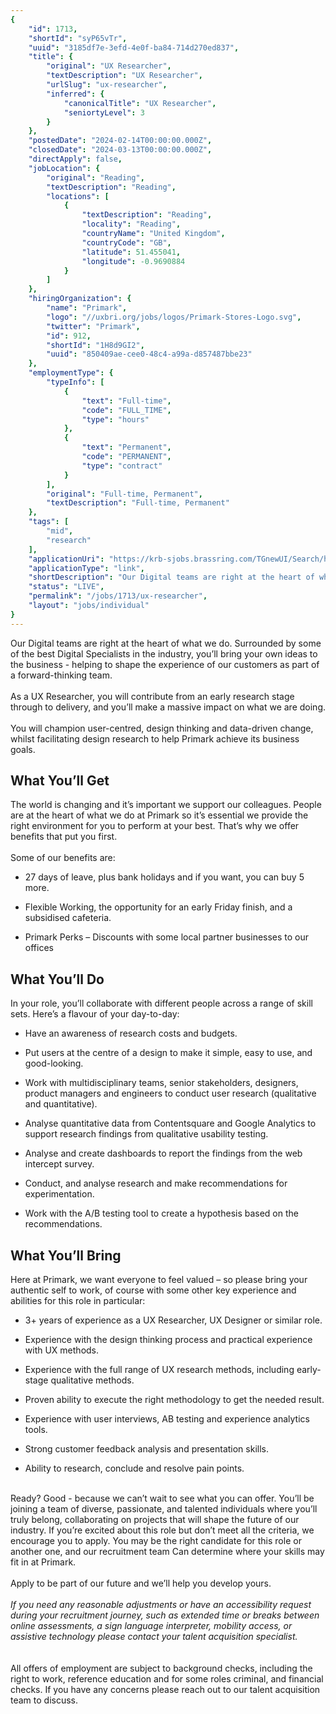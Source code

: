 ```yaml
---
{
	"id": 1713,
	"shortId": "syP65vTr",
	"uuid": "3185df7e-3efd-4e0f-ba84-714d270ed837",
	"title": {
		"original": "UX Researcher",
		"textDescription": "UX Researcher",
		"urlSlug": "ux-researcher",
		"inferred": {
			"canonicalTitle": "UX Researcher",
			"seniortyLevel": 3
		}
	},
	"postedDate": "2024-02-14T00:00:00.000Z",
	"closedDate": "2024-03-13T00:00:00.000Z",
	"directApply": false,
	"jobLocation": {
		"original": "Reading",
		"textDescription": "Reading",
		"locations": [
			{
				"textDescription": "Reading",
				"locality": "Reading",
				"countryName": "United Kingdom",
				"countryCode": "GB",
				"latitude": 51.455041,
				"longitude": -0.9690884
			}
		]
	},
	"hiringOrganization": {
		"name": "Primark",
		"logo": "//uxbri.org/jobs/logos/Primark-Stores-Logo.svg",
		"twitter": "Primark",
		"id": 912,
		"shortId": "1H8d9GI2",
		"uuid": "850409ae-cee0-48c4-a99a-d857487bbe23"
	},
	"employmentType": {
		"typeInfo": [
			{
				"text": "Full-time",
				"code": "FULL_TIME",
				"type": "hours"
			},
			{
				"text": "Permanent",
				"code": "PERMANENT",
				"type": "contract"
			}
		],
		"original": "Full-time, Permanent",
		"textDescription": "Full-time, Permanent"
	},
	"tags": [
		"mid",
		"research"
	],
	"applicationUri": "https://krb-sjobs.brassring.com/TGnewUI/Search/home/HomeWithPreLoad?PageType=JobDetails&partnerid=30055&siteid=5837&jobid=2150091&AL=1#jobDetails=2150091_5837",
	"applicationType": "link",
	"shortDescription": "Our Digital teams are right at the heart of what we do. Surrounded by some of the best Digital Specialists in the industry, you’ll’ bring your own ideas to the business - helping to shape the",
	"status": "LIVE",
	"permalink": "/jobs/1713/ux-researcher",
	"layout": "jobs/individual"
}
---
```

<p>Our Digital teams are right at the heart of what we do. Surrounded by some of the best Digital Specialists in the industry, you’ll bring your own ideas to the business - helping to shape the experience of our customers as part of a forward-thinking team.<br><br>As a UX Researcher, you will contribute from an early research stage through to delivery, and you’ll make a massive impact on what we are doing.<br><br>You will champion user-centred, design thinking and data-driven change, whilst facilitating design research to help Primark achieve its business goals.</p><h2>What You’ll Get</h2><p>The world is changing and it’s important we support our colleagues. People are at the heart of what we do at Primark so it’s essential we provide the right environment for you to perform at your best. That’s why we offer benefits that put you first.<br><br>Some of our benefits are:</p><ul><li><p>27 days of leave, plus bank holidays and if you want, you can buy 5 more.</p></li><li><p>Flexible Working, the opportunity for an early Friday finish, and a subsidised cafeteria.</p></li><li><p>Primark Perks – Discounts with some local partner businesses to our offices</p></li></ul><h2>What You’ll Do</h2><p>In your role, you’ll collaborate with different people across a range of skill sets. Here’s a flavour of your day-to-day:</p><ul><li><p>Have an awareness of research costs and budgets.</p></li><li><p>Put users at the centre of a design to make it simple, easy to use, and good-looking.</p></li><li><p>Work with multidisciplinary teams, senior stakeholders, designers, product managers and engineers to conduct user research (qualitative and quantitative).</p></li><li><p>Analyse quantitative data from Contentsquare and Google Analytics to support research findings from qualitative usability testing.</p></li><li><p>Analyse and create dashboards to report the findings from the web intercept survey.</p></li><li><p>Conduct, and analyse research and make recommendations for experimentation.</p></li><li><p>Work with the A/B testing tool to create a hypothesis based on the recommendations.</p></li></ul><h2>What You’ll Bring</h2><p>Here at Primark, we want everyone to feel valued – so please bring your authentic self to work, of course with some other key experience and abilities for this role in particular:</p><ul><li><p>3+ years of experience as a UX Researcher, UX Designer or similar role.</p></li><li><p>Experience with the design thinking process and practical experience with UX methods.</p></li><li><p>Experience with the full range of UX research methods, including early-stage qualitative methods.</p></li><li><p>Proven ability to execute the right methodology to get the needed result.</p></li><li><p>Experience with user interviews, AB testing and experience analytics tools.</p></li><li><p>Strong customer feedback analysis and presentation skills.</p></li><li><p>Ability to research, conclude and resolve pain points.</p></li></ul><p><br>Ready? Good - because we can’t wait to see what you can offer. You’ll be joining a team of diverse, passionate, and talented individuals where you’ll truly belong, collaborating on projects that will shape the future of our industry. If you’re excited about this role but don’t meet all the criteria, we encourage you to apply. You may be the right candidate for this role or another one, and our recruitment team Can determine where your skills may fit in at Primark.<br><br>Apply to be part of our future and we’ll help you develop yours.<br><br><em>If you need any reasonable adjustments or have an accessibility request during your recruitment journey, such as extended time or breaks between online assessments, a sign language interpreter, mobility access, or assistive technology please contact your talent acquisition specialist.</em><br><br><br>All offers of employment are subject to background checks, including the right to work, reference education and for some roles criminal, and financial checks. If you have any concerns please reach out to our talent acquisition team to discuss.<br></p>
